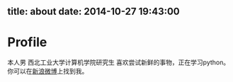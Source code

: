title: about
date: 2014-10-27 19:43:00
---
# Profile
本人男
西北工业大学计算机学院研究生
喜欢尝试新鲜的事物，正在学习python。
你可以在[新浪微博](http://weibo.com/linjiangxian998)上找到我。